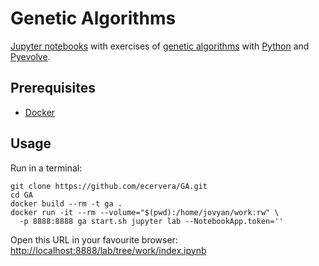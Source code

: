 # Genetic Algorithms

[Jupyter notebooks](https://jupyter.org/) with exercises of [genetic algorithms](https://en.wikipedia.org/wiki/Genetic_algorithm) with [Python](https://www.python.org/) and [Pyevolve](http://pyevolve.sourceforge.net/0_6rc1/).

## Prerequisites

* [Docker](https://docs.docker.com/v17.09/engine/installation/)

## Usage
Run in a terminal:

    git clone https://github.com/ecervera/GA.git
    cd GA
    docker build --rm -t ga .
    docker run -it --rm --volume="$(pwd):/home/jovyan/work:rw" \ 
      -p 8888:8888 ga start.sh jupyter lab --NotebookApp.token=''
      
Open this URL in your favourite browser: [http://localhost:8888/lab/tree/work/index.ipynb](http://localhost:8888/lab/tree/work/index.ipynb)
